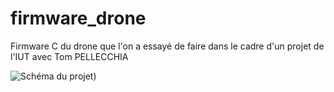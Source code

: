 # firmware_drone

Firmware C du drone que l'on a essayé de faire dans le cadre d'un projet de l'IUT avec Tom PELLECCHIA

![Schéma du projet](https://github.com/NicolasAppsDevelopment/FirmwareDroneDIY/blob/fe32a844536ab83388d87887ea902cc383fb9dbf/Sch%C3%A9ma_de_branchement.svg))
